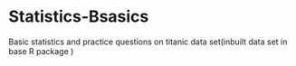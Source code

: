 # Statistics-Bsasics
Basic statistics and practice questions on titanic data set(inbuilt data set in base R package )
